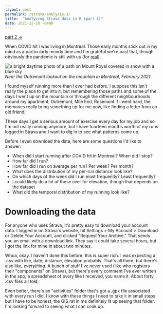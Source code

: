 ```yaml
---
layout: post
permalink: /strava-analysis-1/
title:  "Analyzing Strava data in R (part 1)"
date: 2021-12-18 -0400
---
```

[part 2 ->](/strava-analysis-2/)

When COVID hit I was living in Montreal. Those early months stick out in my mind as a particularly moody time and I'm grateful we're past that, though obviously the pandemic is still with us (for [real](https://www.nbcnews.com/news/world/omicron-linked-global-vaccine-inequality-experts-rcna6916)).

![a bright daytime photo of a path on Mount Royal covered in snow with a blue sky](/assets/21-12-18-outremont-lookout-winter.png)
_Near the Outremont lookout on the mountain in Montreal, February 2021_

I found myself running more than I ever had before. I suppose this isn't really the place to get into it, but remembering those paths and some of the days I went up on the mountain or through the different neighbourhoods around my apartment, Outremont, Mile End, Rosemont if I went hard, the memories really bring something up for me now, like finding a letter from an old friend.

These days I get a serious amount of exercise every day for my job and so I'm not really running anymore, but I have fourteen months worth of my runs logged in Strava and I want to dig in to see what patterns come up.

Before I even download the data, here are some questions I'd like to answer:
- When did I start running after COVID hit in Montreal? When did I stop?
- How far did I run?
- How far did I run on average per run? Per week? Per month?
- What does the distribution of my per-run distance look like?
- On which days of the week did I run most frequently? Least frequently?
- I could likely do a lot of these over for elevation, though that depends on the dataset
- What did the temporal distribution of my running look like?

# Downloading the data
For anyone who uses Strava, it's pretty easy to download your account data. I logged in on Strava's website, hit Settings > My Account > Download or Delete Your Account, and clicked "Request Your Archive." That sends you an email with a download link. They say it could take several hours, but I got the link for mine in about two minutes.

Whoa, okay. I haven't done this before, this is super rich. I was expecting a .csv with like, date, distance, elevation probably. That's all there, but there's also like, _everything_. A bunch of stuff I've never used (like who registers their "components" on Strava), but there's every comment I've ever written in the app, a spreadsheet of every like I received, you name it. About forty .csv files all told.

Even better, there's an "activities" folder that's got a .gpx file associated with every run I did. I know with these things I need to take it in small steps but I have to be honest, the GIS rat in me definitely lit up seeing that folder. I'm looking forward to seeing what I can cook up.
